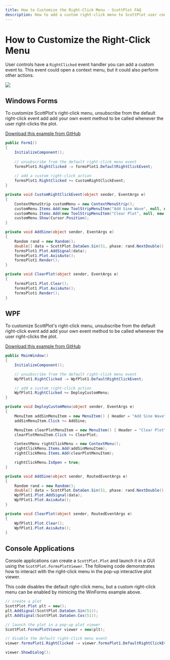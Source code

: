 ```yaml
---
title: How to Customize the Right-Click Menu - ScottPlot FAQ
description: How to add a custom right-click menu to ScottPlot user controls
---
```


# How to Customize the Right-Click Menu

User controls have a `RightClicked` event handler you can add a custom event to. This event could open a context menu, but it could also perform other actions.

<div class='text-center'>

![](right-click-menu.gif)

</div>

## Windows Forms

To customize ScottPlot's right-click menu, unsubscribe from the default right-click event add add your own event method to be called whenever the user right-clicks the plot. 

[Download this example from GitHub](https://github.com/ScottPlot/Website/tree/main/src/faq/right-click-menu/src/)

```cs
public Form1()
{
    InitializeComponent();
    
    // unsubscribe from the default right-click menu event
    formsPlot1.RightClicked -= formsPlot1.DefaultRightClickEvent;
    
    // add a custom right-click action
    formsPlot1.RightClicked += CustomRightClickEvent;
}

private void CustomRightClickEvent(object sender, EventArgs e)
{
    ContextMenuStrip customMenu = new ContextMenuStrip();
    customMenu.Items.Add(new ToolStripMenuItem("Add Sine Wave", null, new EventHandler(AddSine)));
    customMenu.Items.Add(new ToolStripMenuItem("Clear Plot", null, new EventHandler(ClearPlot)));
    customMenu.Show(Cursor.Position);
}

private void AddSine(object sender, EventArgs e)
{
    Random rand = new Random();
    double[] data = ScottPlot.DataGen.Sin(51, phase: rand.NextDouble() * 1000);
    formsPlot1.Plot.AddSignal(data);
    formsPlot1.Plot.AxisAuto();
    formsPlot1.Render();
}

private void ClearPlot(object sender, EventArgs e)
{
    formsPlot1.Plot.Clear();
    formsPlot1.Plot.AxisAuto();
    formsPlot1.Render();
}
```

## WPF

To customize ScottPlot's right-click menu, unsubscribe from the default right-click event add add your own event method to be called whenever the user right-clicks the plot. 

[Download this example from GitHub](https://github.com/ScottPlot/Website/tree/main/src/faq/right-click-menu/src/)

```cs
public MainWindow()
{
    InitializeComponent();

    // unsubscribe from the default right-click menu event
    WpfPlot1.RightClicked -= WpfPlot1.DefaultRightClickEvent;

    // add a custom right-click action
    WpfPlot1.RightClicked += DeployCustomMenu;
}

private void DeployCustomMenu(object sender, EventArgs e)
{
    MenuItem addSinMenuItem = new MenuItem() { Header = "Add Sine Wave" };
    addSinMenuItem.Click += AddSine;

    MenuItem clearPlotMenuItem = new MenuItem() { Header = "Clear Plot" };
    clearPlotMenuItem.Click += ClearPlot;

    ContextMenu rightClickMenu = new ContextMenu();
    rightClickMenu.Items.Add(addSinMenuItem);
    rightClickMenu.Items.Add(clearPlotMenuItem);

    rightClickMenu.IsOpen = true;
}

private void AddSine(object sender, RoutedEventArgs e)
{
    Random rand = new Random();
    double[] data = ScottPlot.DataGen.Sin(51, phase: rand.NextDouble() * 1000);
    WpfPlot1.Plot.AddSignal(data);
    WpfPlot1.Plot.AxisAuto();
}

private void ClearPlot(object sender, RoutedEventArgs e)
{
    WpfPlot1.Plot.Clear();
    WpfPlot1.Plot.AxisAuto();
}
```

## Console Applications

Console applications can create a `ScottPlot.Plot` and launch it in a GUI using the `ScottPlot.FormsPlotViewer`. The following code demonstrates how to interact with the right-click menu in the pop-up interactive plot viewer. 

This code disables the default right-click menu, but a custom right-click menu can be enabled by mimicing the WinForms example above.

```cs
// create a plot
ScottPlot.Plot plt = new();
plt.AddSignal(ScottPlot.DataGen.Sin(51));
plt.AddSignal(ScottPlot.DataGen.Cos(51));

// launch the plot in a pop-up plot viewer
ScottPlot.FormsPlotViewer viewer = new(plt);

// disable the default right-click menu event
viewer.formsPlot1.RightClicked -= viewer.formsPlot1.DefaultRightClickEvent;

viewer.ShowDialog();
```
